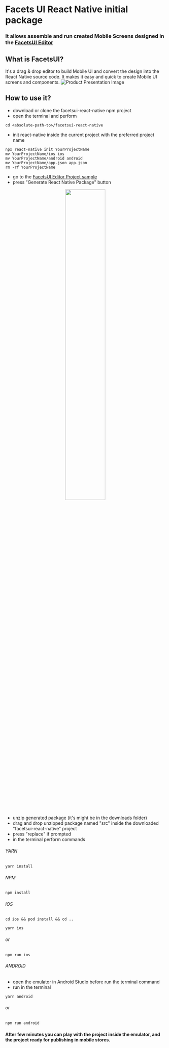 # Facets UI React Native initial package
### It allows assemble and run created Mobile Screens designed in the [FacetsUI Editor](https://www.facetsui.com/editor)

## What is FacetsUI?
It's a drag & drop editor to build Mobile UI and convert the design into the React Native source code. It makes it easy and quick to create Mobile UI screens and components.
![Product Presentation Image](https://muiditor-plugin.s3.amazonaws.com/laptop-basics-3.png)

## How to use it?

* download or clone the facetsui-react-native npm project
* open the terminal and perform

```
cd <absolute-path-to>/facetsui-react-native
```
* init react-native inside the current project with the preferred project name 
```
npx react-native init YourProjectName
mv YourProjectName/ios ios
mv YourProjectName/android android
mv YourProjectName/app.json app.json
rm -rf YourProjectName
```
* go to the [FacetsUI Editor Project sample](https://www.facetsui.com/editor/1)
* press "Generate React Native Package" button

<p align="center">
<img src="https://muiditor-plugin.s3.amazonaws.com/generate-rn-package.png" width="50%">
</p>

* unzip generated package (it's might be in the downloads folder)
* drag and drop unzipped package named "src" inside the downloaded "facetsui-react-native" project
* press "replace" if prompted
* in the terminal perform commands

###### YARN

```
yarn install
```

###### NPM

```
npm install
```

###### IOS

```
cd ios && pod install && cd ..
```

```
yarn ios
```
###### or
```
npm run ios
```

###### ANDROID
* open the emulator in Android Studio before run the terminal command
* run in the terminal
```
yarn android
```
###### or
```
npm run android
```

#### After few minutes you can play with the project inside the emulator, and the project ready for publishing in mobile stores.
